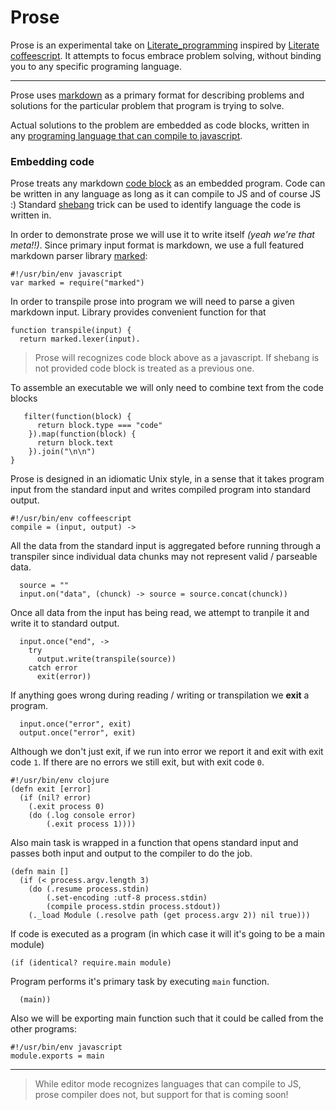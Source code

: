 # Prose

Prose is an experimental take on [Literate_programming][] inspired by
[Literate coffeescript][]. It attempts to focus embrace problem solving,
without binding you to any specific programing language.

-------------------------------------------- 

Prose uses [markdown][] as a primary format for describing problems and
solutions for the particular problem that program is trying to solve.

Actual solutions to the problem are embedded as code blocks, written in
any [programing language that can compile to javascript](http://altjs.org/).



### Embedding code



Prose treats any markdown [code block][] as an embedded program. Code can
be written in any language as long as it can compile to JS and of course
JS :) Standard [shebang][] trick can be used to identify language the code
is written in. 

In order to demonstrate prose we will use it to write itself *(yeah we're
that meta!!)*. Since primary input format is markdown, we use a full
featured markdown parser library [marked][]:


    #!/usr/bin/env javascript
    var marked = require("marked")


In order to transpile prose into program we will need to parse a given
markdown input. Library provides convenient function for that



    function transpile(input) {
      return marked.lexer(input).


> Prose will recognizes code block above as a javascript. If shebang
> is not provided code block is treated as a previous one.


To assemble an executable we will only need to combine text from the code
blocks


       filter(function(block) {
          return block.type === "code"
        }).map(function(block) {
          return block.text
        }).join("\n\n")
    }


Prose is designed in an idiomatic Unix style, in a sense that it takes
program input from the standard input and writes compiled program into
standard output.


    #!/usr/bin/env coffeescript
    compile = (input, output) ->


All the data from the standard input is aggregated before running through a
transpiler since individual data chunks may not represent valid / parseable
data.


      source = ""
      input.on("data", (chunck) -> source = source.concat(chunck))


Once all data from the input has being read, we attempt to tranpile it
and write it to standard output.


      input.once("end", ->
        try
          output.write(transpile(source))
        catch error
          exit(error))


If anything goes wrong during reading / writing or transpilation we
**exit** a program.


      input.once("error", exit)
      output.once("error", exit)


Although we don't just exit, if we run into error we report it and exit
with exit code `1`. If there are no errors we still exit, but with exit
code `0`.


    #!/usr/bin/env clojure
    (defn exit [error]
      (if (nil? error)
        (.exit process 0)
        (do (.log console error)
            (.exit process 1))))


Also main task is wrapped in a function that opens standard input and
passes both input and output to the compiler to do the job.


    (defn main []
      (if (< process.argv.length 3)
        (do (.resume process.stdin)
            (.set-encoding :utf-8 process.stdin)
            (compile process.stdin process.stdout))
        (._load Module (.resolve path (get process.argv 2)) nil true)))


If code is executed as a program (in which case it will it's going to be
a main module)


    (if (identical? require.main module)


Program performs it's primary task by executing `main` function.


      (main))


Also we will be exporting main function such that it could be called from
the other programs:


    #!/usr/bin/env javascript
    module.exports = main


----------------------------------------- 

> While editor mode recognizes languages that can compile to JS, prose compiler
> does not, but support for that is coming soon!

[markdown]:http://daringfireball.net/projects/markdown
[marked]:https://github.com/chjj/marked
[Literate_programming]:http://en.wikipedia.org/wiki/Literate_programming
[Literate coffeescript]:https://gist.github.com/3790135
[code block]:http://daringfireball.net/projects/markdown/syntax#precode
[shebang]:http://en.wikipedia.org/wiki/Shebang_%28Unix%29 


